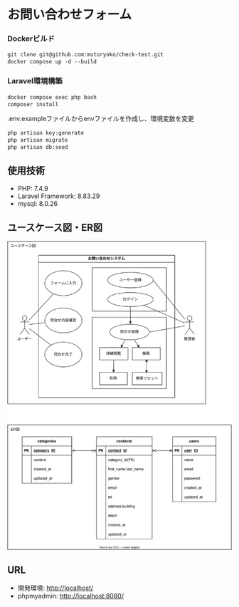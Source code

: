# お問い合わせフォーム

### Dockerビルド
  ```
  git clone git@github.com:mutoryoko/check-test.git
  docker compose up -d --build
  ```

### Laravel環境構築
  ```
  docker compose exec php bash
  composer install
  ```
 .env.exampleファイルからenvファイルを作成し、環境変数を変更
  ```
  php artisan key:generate
  php artisan migrate 
  php artisan db:seed 
  ```

## 使用技術
<ul>
	<li>PHP: 7.4.9</li>
	<li>Laravel Framework: 8.83.29</li>
	<li>mysql: 8.0.26</li>
</ul>

## ユースケース図・ER図
![](usecase_ER.drawio.svg)

## URL
<ul>
	<li>開発環境: <a href="http://localhost/">http://localhost/</a> </li>
	<li>phpmyadmin: <a href="http://localhost:8080">http://localhost:8080/</a> </li>
